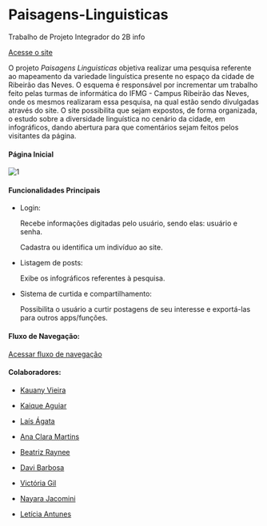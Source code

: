 # Paisagens-Linguisticas
Trabalho de Projeto Integrador do 2B info

[Acesse o site](https://kauanyvieir.github.io/Paisagens-Linguisticas/) 

  O projeto *Paisagens Linguisticas* objetiva realizar uma pesquisa referente ao mapeamento da variedade linguística presente no espaço da cidade de Ribeirão das Neves. O esquema é responsável por incrementar um trabalho feito pelas turmas de informática do IFMG - Campus Ribeirão das Neves, onde os mesmos realizaram essa pesquisa, na qual estão sendo divulgadas através do site. O site possibilita que sejam expostos, de forma organizada, o estudo sobre a diversidade linguística no cenário da cidade, em infográficos, dando abertura para que comentários sejam feitos pelos visitantes da página.

#### Página Inicial
![1](https://github.com/user-attachments/assets/581cf829-cc71-4fb8-92e0-b6cf4a0c7111)

#### Funcionalidades Principais

  * Login:
  
     Recebe informações digitadas pelo usuário, sendo elas: usuário e senha.

     Cadastra ou identifica um indivíduo ao site.

  * Listagem de posts:

     Exibe os infográficos referentes à pesquisa.

  * Sistema de curtida e compartilhamento:

     Possibilita o usuário a curtir postagens de seu interesse e exportá-las para outros apps/funções.

#### Fluxo de Navegação: 

[Acessar fluxo de navegação](https://www.canva.com/design/DAGumsasxOc/Ggfd3DygljlIig7AI7HI_w/edit?utm_content=DAGumsasxOc&utm_campaign=designshare&utm_medium=link2&utm_source=sharebutton) 

#### Colaboradores: 

* [Kauany Vieira](https://github.com/Kauanyvieir)

* [Kaique Aguiar](https://github.com/kaiqueantos-git)

* [Laís Ágata](https://github.com/Lahziss)

* [Ana Clara Martins](https://github.com/brry0)

* [Beatriz Raynee](https://github.com/beatrizraynee)

* [Davi Barbosa](https://github.com/DaviBSO)

* [Victória Gil](https://github.com/Victoriagnn)

* [Nayara Jacomini](https://github.com/Na-nay) 

* [Letícia Antunes](https://github.com/LTC-NT)
  

